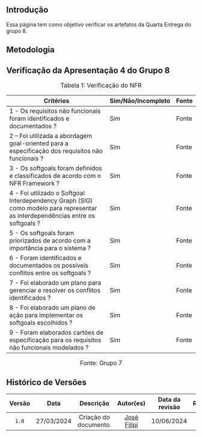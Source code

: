 ## Introdução

Essa página tem como objetivo verificar os artefatos da Quarta Entrega do grupo 8.

## Metodologia



## Verificação da Apresentação 4 do Grupo 8


<font size="3"><p style="text-align: center">Tabela 1: Verificação do NFR</p></font>

Critérios  | Sim/Não/Incompleto | Fonte
--------- | ------ | ------
1 - Os requisitos não funcionais foram identificados e documentados ? | Sim | Fonte
2 – Foi utilizada a abordagem goal-oriented para a especificação dos requisitos não funcionais ? | Sim | Fonte
3 - Os softgoals foram definidos e classificados de acordo com o NFR Framework ? | Sim | Fonte
4 - Foi utilizado o Softgoal Interdependency Graph (SIG) como modelo para representar as interdependências entre os softgoals ? | Sim | Fonte
5 - Os softgoals foram priorizados de acordo com a importância para o sistema ? | Sim | Fonte
6 - Foram identificados e documentados os possíveis conflitos entre os softgoals ? | Sim | Fonte
7 - Foi elaborado um plano para gerenciar e resolver os conflitos identificados ? | Sim | Fonte
8 - Foi elaborado um plano de ação para implementar os softgoals escolhidos ? | Sim | Fonte
9 - Foram elaborados cartões de especificação para os requisitos não funcionais modelados ? | Sim | Fonte

<font size="3"><p style="text-align: center">Fonte: Grupo 7</p></font>

## Histórico de Versões

| Versão | Data | Descrição | Autor(es) | Data da revisão | Revisor(es) |
| :--: | :--: | :--: | :--: | :--: | :--: |
|`1.0` | 27/03/2024 | Criação do documento. |[José Filipi](https://github.com/JoseFilipi) | 10/06/2024| 
